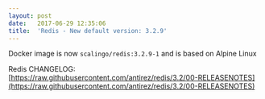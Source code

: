 ```yaml
---
layout:	post
date:	2017-06-29 12:35:06
title:	'Redis - New default version: 3.2.9'
---
```


Docker image is now `scalingo/redis:3.2.9-1` and is based on Alpine Linux

Redis CHANGELOG: [https://raw.githubusercontent.com/antirez/redis/3.2/00-RELEASENOTES](https://raw.githubusercontent.com/antirez/redis/3.2/00-RELEASENOTES)
